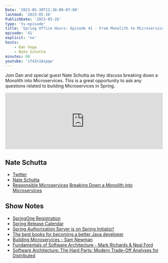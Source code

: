 ```yaml
---
Date: '2023-05-30T12:30:00-07:00'
lastmod: '2023-05-26'
PublishDate: '2023-05-26'
type: 'tv-episode'
title: 'Spring Office Hours: Episode 41 - From Monolith to Microservices w Nate Schutta'
episode: '41'
explicit: 'no'
hosts:
    - Dan Vega
    - Nate Schutta
minutes: 60
youtube: 'zf4Zn1Azpqw'
---
```


Join Dan and special guest Nate Schutta as they discuss breaking down a Monolith into Microservices. This is a great opportunity to ask any questions related to building Microservices in Spring.

<iframe width="100%" height="180" frameborder="no" scrolling="no" seamless src="https://share.transistor.fm/e/9dd4ca21"></iframe>

## Nate Schutta

-   [Twitter](https://twitter.com/ntschutta)
-   [Nate Schutta](http://ntschutta.io/)
-   [Responsible Microservices](https://learning.oreilly.com/library/view/responsible-microservices/9781492085294/)
    [Breaking Down a Monolith into Microservices](https://tanzu.vmware.com/developer/guides/deconstructing-the-monolith/)

## Show Notes

-   [SpringOne Registration](https://springone.io/)
-   [Spring Release Calendar](https://calendar.spring.io/)
-   [Spring Authorization Server is on Spring Initializr!](https://spring.io/blog/2023/05/24/spring-authorization-server-is-on-spring-initializr)
-   [The best books for becoming a better Java developer](https://shepherd.com/best-books/becoming-a-better-java-developer)
-   [Building Microservices - Sam Newman](https://amzn.to/3oBdgAu)
-   [Fundamentals of Software Architecture - Mark Richards & Neal Ford](https://amzn.to/3IO5vxV)
-   [Software Architecture: The Hard Parts: Modern Trade-Off Analyses for Distributed](https://amzn.to/3IMyRNp)
